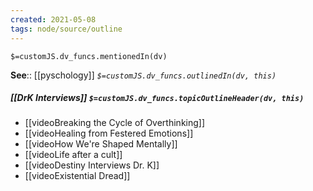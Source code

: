 ```yaml
---
created: 2021-05-08
tags: node/source/outline
---
```

`$=customJS.dv_funcs.mentionedIn(dv)`



**See**:: [[pyschology]]
*`$=customJS.dv_funcs.outlinedIn(dv, this)`*

##### [[DrK Interviews]] `$=customJS.dv_funcs.topicOutlineHeader(dv, this)`
- [[videoBreaking the Cycle of Overthinking]]
- [[videoHealing from Festered Emotions]]
- [[videoHow We're Shaped Mentally]]
- [[videoLife after a cult]]
- [[videoDestiny Interviews Dr. K]]
- [[videoExistential Dread]]